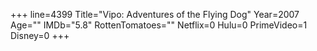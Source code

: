 +++
line=4399
Title="Vipo: Adventures of the Flying Dog"
Year=2007
Age=""
IMDb="5.8"
RottenTomatoes=""
Netflix=0
Hulu=0
PrimeVideo=1
Disney=0
+++


